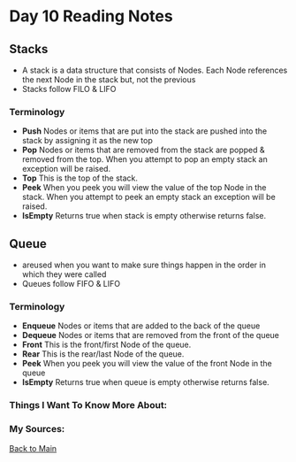 # Day 10 Reading Notes
## Stacks
- A stack is a data structure that consists of Nodes. Each Node references the next Node in the stack but, not the previous
- Stacks follow FILO & LIFO

### Terminology
- **Push** Nodes or items that are put into the stack are pushed into the stack by assigning it as the new top
- **Pop** Nodes or items that are removed from the stack are popped & removed from the top. When you attempt to pop an empty stack an exception will be raised.
- **Top** This is the top of the stack.
- **Peek** When you peek you will view the value of the top Node in the stack. When you attempt to peek an empty stack an exception will be raised.
- **IsEmpty** Returns true when stack is empty otherwise returns false.

## Queue
- areused when you want to make sure things happen in the order in which they were called
- Queues follow FIFO & LIFO

### Terminology
- **Enqueue** Nodes or items that are added to the back of the queue
- **Dequeue** Nodes or items that are removed from the front of the queue
- **Front** This is the front/first Node of the queue.
- **Rear** This is the rear/last Node of the queue.
- **Peek** When you peek you will view the value of the front Node in the queue
- **IsEmpty** Returns true when queue is empty otherwise returns false.

### Things I Want To Know More About:


### My Sources:


[Back to Main](README.md)
